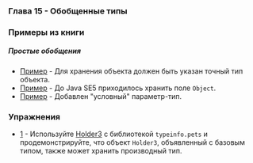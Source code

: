 ### Глава 15 - Обобщенные типы

### Примеры из книги

##### Простые обобщения

* [Пример](examples/simple/Holder1.java) - Для хранения объекта должен быть указан точный тип объекта.
* [Пример](examples/simple/Holder2.java) - До Java SE5 приходилось хранить поле `Object`.
* [Пример](examples/simple/Holder3.java) - Добавлен "условный" параметр-тип.

### Упражнения

* [1](exercises/ex1/SimpleClass.java) - Используйте [Holder3](examples/simple/Holder3.java) с библиотекой `typeinfo.pets`
и продемонстрируйте, что объект `Holder3`, объявленный с базовым типом, также может хранить производный тип.



